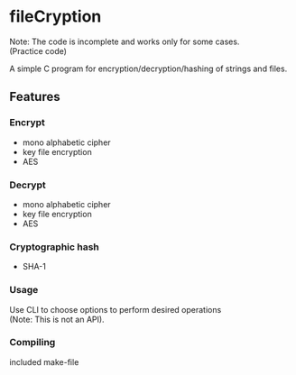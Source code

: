 # fileCryption
 Note: The code is incomplete and works only for some cases.  
(Practice code)   

A simple C program for encryption/decryption/hashing of strings and files.

## Features
### Encrypt<br>
* mono alphabetic cipher<br>
* key file encryption<br>
* AES

### Decrypt<br>
* mono alphabetic cipher<br>
* key file encryption<br>
* AES

### Cryptographic hash
* SHA-1

### Usage
Use CLI to choose options to perform desired operations<br>(Note: This is not an API).

### Compiling
included make-file
